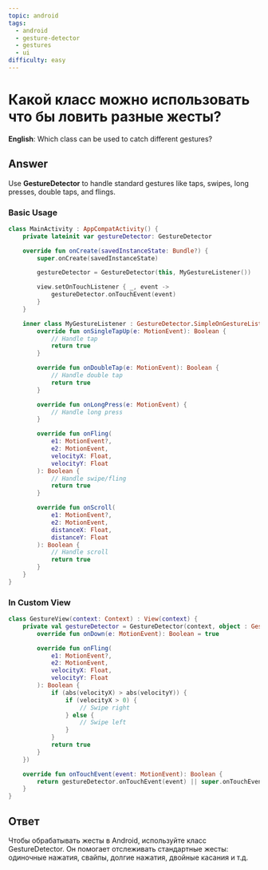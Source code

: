 ```yaml
---
topic: android
tags:
  - android
  - gesture-detector
  - gestures
  - ui
difficulty: easy
---
```


# Какой класс можно использовать что бы ловить разные жесты?

**English**: Which class can be used to catch different gestures?

## Answer

Use **GestureDetector** to handle standard gestures like taps, swipes, long presses, double taps, and flings.

### Basic Usage

```kotlin
class MainActivity : AppCompatActivity() {
    private lateinit var gestureDetector: GestureDetector

    override fun onCreate(savedInstanceState: Bundle?) {
        super.onCreate(savedInstanceState)

        gestureDetector = GestureDetector(this, MyGestureListener())

        view.setOnTouchListener { _, event ->
            gestureDetector.onTouchEvent(event)
        }
    }

    inner class MyGestureListener : GestureDetector.SimpleOnGestureListener() {
        override fun onSingleTapUp(e: MotionEvent): Boolean {
            // Handle tap
            return true
        }

        override fun onDoubleTap(e: MotionEvent): Boolean {
            // Handle double tap
            return true
        }

        override fun onLongPress(e: MotionEvent) {
            // Handle long press
        }

        override fun onFling(
            e1: MotionEvent?,
            e2: MotionEvent,
            velocityX: Float,
            velocityY: Float
        ): Boolean {
            // Handle swipe/fling
            return true
        }

        override fun onScroll(
            e1: MotionEvent?,
            e2: MotionEvent,
            distanceX: Float,
            distanceY: Float
        ): Boolean {
            // Handle scroll
            return true
        }
    }
}
```

### In Custom View

```kotlin
class GestureView(context: Context) : View(context) {
    private val gestureDetector = GestureDetector(context, object : GestureDetector.SimpleOnGestureListener() {
        override fun onDown(e: MotionEvent): Boolean = true

        override fun onFling(
            e1: MotionEvent?,
            e2: MotionEvent,
            velocityX: Float,
            velocityY: Float
        ): Boolean {
            if (abs(velocityX) > abs(velocityY)) {
                if (velocityX > 0) {
                    // Swipe right
                } else {
                    // Swipe left
                }
            }
            return true
        }
    })

    override fun onTouchEvent(event: MotionEvent): Boolean {
        return gestureDetector.onTouchEvent(event) || super.onTouchEvent(event)
    }
}
```

## Ответ

Чтобы обрабатывать жесты в Android, используйте класс GestureDetector. Он помогает отслеживать стандартные жесты: одиночные нажатия, свайпы, долгие нажатия, двойные касания и т.д.

